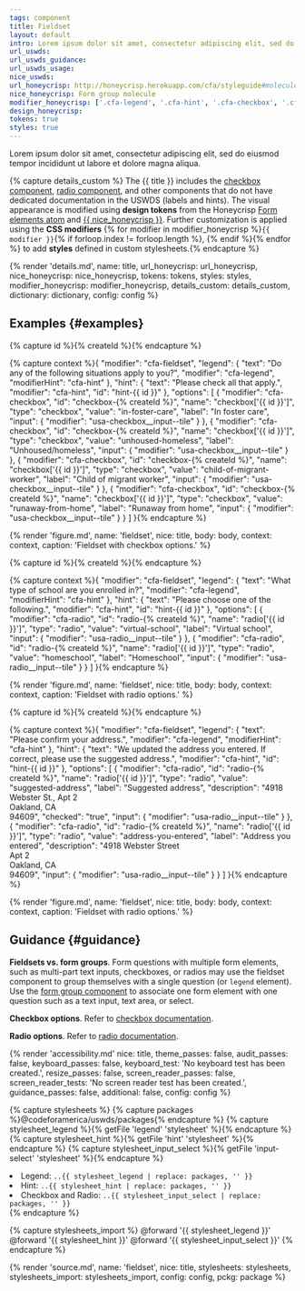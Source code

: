 ```yaml
---
tags: component
title: Fieldset
layout: default
intro: Lorem ipsum dolor sit amet, consectetur adipiscing elit, sed do eiusmod tempor incididunt ut labore et dolore magna aliqua.
url_uswds:
url_uswds_guidance:
url_uswds_usage:
nice_uswds:
url_honeycrisp: http://honeycrisp.herokuapp.com/cfa/styleguide#molecules-form_group
nice_honeycrisp: Form group molecule
modifier_honeycrisp: ['.cfa-legend', '.cfa-hint', '.cfa-checkbox', '.cfa-radio']
design_honeycrisp:
tokens: true
styles: true
---
```


<!-- INTRO -->

Lorem ipsum dolor sit amet, consectetur adipiscing elit, sed do eiusmod tempor incididunt ut labore et dolore magna aliqua.

<!-- DETAILS -->

{% capture details_custom %}
The {{ title }} includes the <a href="{{ config.baseUrl }}components/checkbox/">checkbox component</a>, <a href="{{ config.baseUrl }}/components/radio">radio component</a>, and other components that do not have dedicated documentation in the USWDS (labels and hints). The visual appearance is modified using <b>design tokens</b> from the Honeycrisp <a href="http://honeycrisp.herokuapp.com/cfa/styleguide#atoms-form_elements" target="_blank" rel="noopener nofollow" class="usa-link--external">Form elements atom</a> and <a href="http://honeycrisp.herokuapp.com/cfa/styleguide#molecules-form_group" target="_blank" rel="noopener nofollow" class="usa-link--external">{{ nice_honeycrisp }}</a>. Further customization is applied using the <b>CSS modifiers</b> {% for modifier in modifier_honeycrisp %}<code>{{ modifier }}</code>{% if forloop.index != forloop.length %}, {% endif %}{% endfor %} to add <b>styles</b> defined in custom stylesheets.{% endcapture %}

{% render 'details.md',
  name: title,
  url_honeycrisp: url_honeycrisp,
  nice_honeycrisp: nice_honeycrisp,
  tokens: tokens,
  styles: styles,
  modifier_honeycrisp: modifier_honeycrisp,
  details_custom: details_custom,
  dictionary: dictionary,
  config: config %}

<!-- EXAMPLES -->

## Examples {#examples}

{% capture id %}{% createId %}{% endcapture %}

{% capture context %}{
  "modifier": "cfa-fieldset",
  "legend": {
    "text": "Do any of the following situations apply to you?",
    "modifier": "cfa-legend",
    "modifierHint": "cfa-hint"
  },
  "hint": {
    "text": "Please check all that apply.",
    "modifier": "cfa-hint",
    "id": "hint-{{ id }}"
  },
  "options": [
    {
      "modifier": "cfa-checkbox",
      "id": "checkbox-{% createId %}",
      "name": "checkbox['{{ id }}']",
      "type": "checkbox",
      "value": "in-foster-care",
      "label": "In foster care",
      "input": {
        "modifier": "usa-checkbox__input--tile"
      }
    },
    {
      "modifier": "cfa-checkbox",
      "id": "checkbox-{% createId %}",
      "name": "checkbox['{{ id }}']",
      "type": "checkbox",
      "value": "unhoused-homeless",
      "label": "Unhoused/homeless",
      "input": {
        "modifier": "usa-checkbox__input--tile"
      }
    },
    {
      "modifier": "cfa-checkbox",
      "id": "checkbox-{% createId %}",
      "name": "checkbox['{{ id }}']",
      "type": "checkbox",
      "value": "child-of-migrant-worker",
      "label": "Child of migrant worker",
      "input": {
        "modifier": "usa-checkbox__input--tile"
      }
    },
    {
      "modifier": "cfa-checkbox",
      "id": "checkbox-{% createId %}",
      "name": "checkbox['{{ id }}']",
      "type": "checkbox",
      "value": "runaway-from-home",
      "label": "Runaway from home",
      "input": {
        "modifier": "usa-checkbox__input--tile"
      }
    }
  ]
}{% endcapture %}

{% render 'figure.md', name: 'fieldset', nice: title, body: body, context: context, caption: 'Fieldset with checkbox options.' %}

{% capture id %}{% createId %}{% endcapture %}

{% capture context %}{
  "modifier": "cfa-fieldset",
  "legend": {
    "text": "What type of school are you enrolled in?",
    "modifier": "cfa-legend",
    "modifierHint": "cfa-hint"
  },
  "hint": {
    "text": "Please choose one of the following.",
    "modifier": "cfa-hint",
    "id": "hint-{{ id }}"
  },
  "options": [
    {
      "modifier": "cfa-radio",
      "id": "radio-{% createId %}",
      "name": "radio['{{ id }}']",
      "type": "radio",
      "value": "virtual-school",
      "label": "Virtual school",
      "input": {
        "modifier": "usa-radio__input--tile"
      }
    },
    {
      "modifier": "cfa-radio",
      "id": "radio-{% createId %}",
      "name": "radio['{{ id }}']",
      "type": "radio",
      "value": "homeschool",
      "label": "Homeschool",
      "input": {
        "modifier": "usa-radio__input--tile"
      }
    }
  ]
}{% endcapture %}

{% render 'figure.md', name: 'fieldset', nice: title, body: body, context: context, caption: 'Fieldset with radio options.' %}

{% capture id %}{% createId %}{% endcapture %}

{% capture context %}{
  "modifier": "cfa-fieldset",
  "legend": {
    "text": "Please confirm your address.",
    "modifier": "cfa-legend",
    "modifierHint": "cfa-hint"
  },
  "hint": {
    "text": "We updated the address you entered. If correct, please use the suggested address.",
    "modifier": "cfa-hint",
    "id": "hint-{{ id }}"
  },
  "options": [
    {
      "modifier": "cfa-radio",
      "id": "radio-{% createId %}",
      "name": "radio['{{ id }}']",
      "type": "radio",
      "value": "suggested-address",
      "label": "Suggested address",
      "description": "4918 Webster St., Apt 2 <br> Oakland, CA <br> 94609",
      "checked": "true",
      "input": {
        "modifier": "usa-radio__input--tile"
      }
    },
    {
      "modifier": "cfa-radio",
      "id": "radio-{% createId %}",
      "name": "radio['{{ id }}']",
      "type": "radio",
      "value": "address-you-entered",
      "label": "Address you entered",
      "description": "4918 Webster Street <br> Apt 2 <br> Oakland, CA <br> 94609",
      "input": {
        "modifier": "usa-radio__input--tile"
      }
    }
  ]
}{% endcapture %}

{% render 'figure.md', name: 'fieldset', nice: title, body: body, context: context, caption: 'Fieldset with radio options.' %}

<!-- GUIDANCE -->

## Guidance {#guidance}

**Fieldsets vs. form groups**. Form questions with multiple form elements, such as multi-part text inputs, checkboxes, or radios may use the fieldset component to group themselves with a single question (or `legend` element). Use the <a href="{{ config.baseUrl }}components/form-group">form group component</a> to associate one form element with one question such as a text input, text area, or select.

**Checkbox options**. Refer to <a href="{{ config.baseUrl }}components/checkbox">checkbox documentation</a>.

**Radio options**. Refer to <a href="{{ config.baseUrl }}components/radio">radio documentation</a>.

<!-- ACCESSIBILITY -->

{% render 'accessibility.md'
  nice: title,
  theme_passes: false,
  audit_passes: false,
  keyboard_passes: false,
  keyboard_test: 'No keyboard test has been created.',
  resize_passes: false,
  screen_reader_passes: false,
  screen_reader_tests: 'No screen reader test has been created.',
  guidance_passes: false,
  additional: false,
  config: config %}

<!-- DESIGN -->

<!-- render 'figma.md', url: design_honeycrisp -->

<!-- SOURCE -->

{% capture stylesheets %}
  {% capture packages %}@codeforamerica/uswds/packages{% endcapture %}
  {% capture stylesheet_legend %}{% getFile 'legend' 'stylesheet' %}{% endcapture %}
  {% capture stylesheet_hint %}{% getFile 'hint' 'stylesheet' %}{% endcapture %}
  {% capture stylesheet_input_select %}{% getFile 'input-select' 'stylesheet' %}{% endcapture %}

  <li>Legend: <code>..{{ stylesheet_legend | replace: packages, '' }}</code></li>
  <li>Hint: <code>..{{ stylesheet_hint | replace: packages, '' }}</code></li>
  <li>Checkbox and Radio: <code>..{{ stylesheet_input_select | replace: packages, '' }}</code></li>
{% endcapture %}

{% capture stylesheets_import %}
@forward '{{ stylesheet_legend }}'
@forward '{{ stylesheet_hint }}'
@forward '{{ stylesheet_input_select }}'
{% endcapture %}

{% render 'source.md', name: 'fieldset', nice: title, stylesheets: stylesheets, stylesheets_import: stylesheets_import, config: config, pckg: package %}

